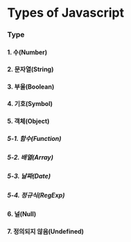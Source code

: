 # Types of Javascript

### Type

#### 1. 수(Number)

#### 2. 문자열(String)

#### 3. 부울(Boolean)

#### 4. 기호(Symbol)

#### 5. 객체(Object)

##### 5-1. 함수(Function)

##### 5-2. 배열(Array)

##### 5-3. 날짜(Date)

##### 5-4. 정규식(RegExp)

#### 6. 널(Null)

#### 7. 정의되지 않음(Undefined)





